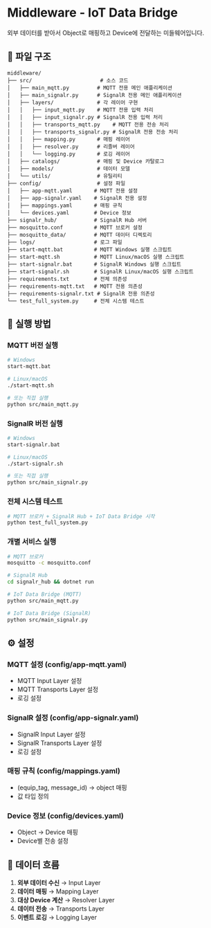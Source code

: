 # Middleware - IoT Data Bridge

외부 데이터를 받아서 Object로 매핑하고 Device에 전달하는 미들웨어입니다.

## 📁 파일 구조

```
middleware/
├── src/                      # 소스 코드
│   ├── main_mqtt.py         # MQTT 전용 메인 애플리케이션
│   ├── main_signalr.py      # SignalR 전용 메인 애플리케이션
│   ├── layers/              # 각 레이어 구현
│   │   ├── input_mqtt.py    # MQTT 전용 입력 처리
│   │   ├── input_signalr.py # SignalR 전용 입력 처리
│   │   ├── transports_mqtt.py    # MQTT 전용 전송 처리
│   │   ├── transports_signalr.py # SignalR 전용 전송 처리
│   │   ├── mapping.py       # 매핑 레이어
│   │   ├── resolver.py      # 리졸버 레이어
│   │   └── logging.py       # 로깅 레이어
│   ├── catalogs/            # 매핑 및 Device 카탈로그
│   ├── models/              # 데이터 모델
│   └── utils/               # 유틸리티
├── config/                  # 설정 파일
│   ├── app-mqtt.yaml       # MQTT 전용 설정
│   ├── app-signalr.yaml    # SignalR 전용 설정
│   ├── mappings.yaml       # 매핑 규칙
│   └── devices.yaml        # Device 정보
├── signalr_hub/            # SignalR Hub 서버
├── mosquitto.conf          # MQTT 브로커 설정
├── mosquitto_data/         # MQTT 데이터 디렉토리
├── logs/                   # 로그 파일
├── start-mqtt.bat          # MQTT Windows 실행 스크립트
├── start-mqtt.sh           # MQTT Linux/macOS 실행 스크립트
├── start-signalr.bat       # SignalR Windows 실행 스크립트
├── start-signalr.sh        # SignalR Linux/macOS 실행 스크립트
├── requirements.txt        # 전체 의존성
├── requirements-mqtt.txt   # MQTT 전용 의존성
├── requirements-signalr.txt # SignalR 전용 의존성
└── test_full_system.py     # 전체 시스템 테스트
```

## 🚀 실행 방법

### **MQTT 버전 실행**
```bash
# Windows
start-mqtt.bat

# Linux/macOS
./start-mqtt.sh

# 또는 직접 실행
python src/main_mqtt.py
```

### **SignalR 버전 실행**
```bash
# Windows
start-signalr.bat

# Linux/macOS
./start-signalr.sh

# 또는 직접 실행
python src/main_signalr.py
```

### **전체 시스템 테스트**
```bash
# MQTT 브로커 + SignalR Hub + IoT Data Bridge 시작
python test_full_system.py
```

### **개별 서비스 실행**
```bash
# MQTT 브로커
mosquitto -c mosquitto.conf

# SignalR Hub
cd signalr_hub && dotnet run

# IoT Data Bridge (MQTT)
python src/main_mqtt.py

# IoT Data Bridge (SignalR)
python src/main_signalr.py
```

## ⚙️ 설정

### **MQTT 설정 (config/app-mqtt.yaml)**
- MQTT Input Layer 설정
- MQTT Transports Layer 설정
- 로깅 설정

### **SignalR 설정 (config/app-signalr.yaml)**
- SignalR Input Layer 설정
- SignalR Transports Layer 설정
- 로깅 설정

### **매핑 규칙 (config/mappings.yaml)**
- (equip_tag, message_id) → object 매핑
- 값 타입 정의

### **Device 정보 (config/devices.yaml)**
- Object → Device 매핑
- Device별 전송 설정

## 🔄 데이터 흐름

1. **외부 데이터 수신** → Input Layer
2. **데이터 매핑** → Mapping Layer
3. **대상 Device 계산** → Resolver Layer
4. **데이터 전송** → Transports Layer
5. **이벤트 로깅** → Logging Layer
